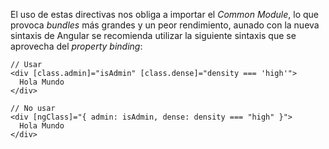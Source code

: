 El uso de estas directivas nos obliga a importar el *Common Module*, lo que provoca *bundles* más grandes y un peor rendimiento, aunado con la nueva sintaxis de Angular se recomienda utilizar la siguiente sintaxis que se aprovecha del *property binding*:

```
// Usar
<div [class.admin]="isAdmin" [class.dense]="density === 'high'">
  Hola Mundo
</div>

// No usar
<div [ngClass]="{ admin: isAdmin, dense: density === "high" }">
  Hola Mundo
</div>
```